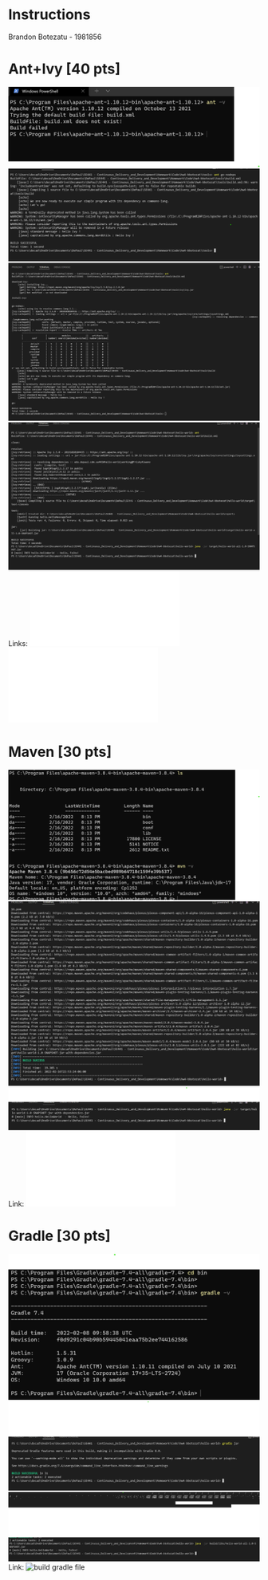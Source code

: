 # Instructions
Brandon Botezatu - 1981856



# Ant+Ivy [40 pts]
![Ant installed + directory](images\ant_ivy_1.png)
![ant go-nodeps output](images\ant_ivy_2.png)
![Ant+Ivy successful build](images\ant_ivy_3.png)
![Successful run of Jar file](images\ant_ivy_4.png)
Links:
![build xml file](hello-world\build.xml)
![ivy xml file](hello-world\ivy.xml)

# Maven [30 pts]
![Successful Maven build + directory](images\maven_1.png)
![Successful build w/ Maven script](images\maven_2.png)
![Successful execution of JAR file](images\maven_3.png)
Link:
![pom xml file](hello-world\pom.xml)

# Gradle [30 pts]
![Gradle version + directory](images\gradle_1.png)
![Successful Gradle script build](images\gradle_2.png)
![Successful execution of JAR file](images\gradle_3.png)
Link:
![build gradle file](hello-world\build.gradle)
